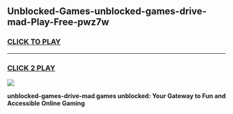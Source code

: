 
## Unblocked-Games-unblocked-games-drive-mad-Play-Free-pwz7w
<h3>
<a href="https://premium76.site?title=unblocked-games-drive-mad&ref=17A">CLICK TO PLAY</a></h3>
<hr>

<h3>
<a href="https://premium76.site?title=unblocked-games-drive-mad&ref=17A">CLICK 2 PLAY</a>
  
</h3>

<a href="https://premium76.site?title=unblocked-games-drive-mad&ref=17A"><img src="https://clearcache.store/games.png"></a>


**unblocked-games-drive-mad games unblocked: Your Gateway to Fun and Accessible Online Gaming**
